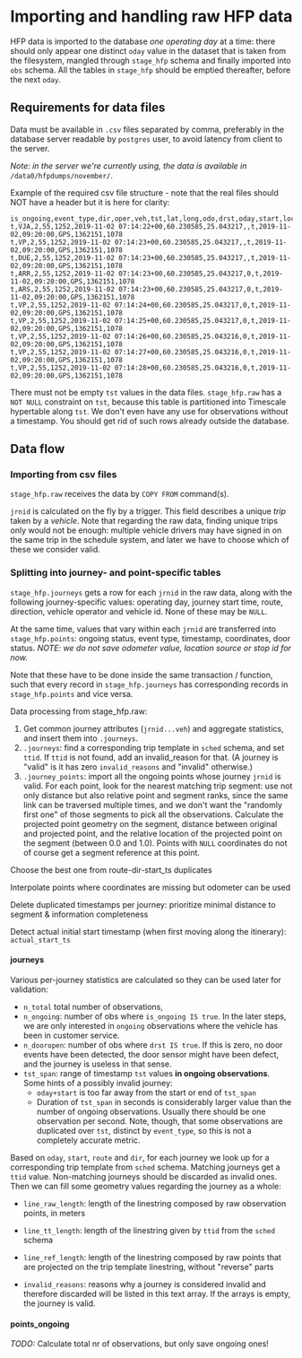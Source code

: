 # Importing and handling raw HFP data

HFP data is imported to the database *one operating day* at a time:
there should only appear one distinct `oday` value in the dataset
that is taken from the filesystem, mangled through `stage_hfp` schema
and finally imported into `obs` schema.
All the tables in `stage_hfp` should be emptied thereafter,
before the next `oday`.

## Requirements for data files

Data must be available in `.csv` files separated by comma,
preferably in the database server readable by `postgres` user,
to avoid latency from client to the server.

*Note: in the server we're currently using, the data is available in*
`/data0/hfpdumps/november/`.

Example of the required csv file structure - note that the real files should NOT have a header but it is here for clarity:

```
is_ongoing,event_type,dir,oper,veh,tst,lat,long,odo,drst,oday,start,loc,stop,route
t,VJA,2,55,1252,2019-11-02 07:14:22+00,60.230585,25.043217,,t,2019-11-02,09:20:00,GPS,1362151,1078
t,VP,2,55,1252,2019-11-02 07:14:23+00,60.230585,25.043217,,t,2019-11-02,09:20:00,GPS,1362151,1078
t,DUE,2,55,1252,2019-11-02 07:14:23+00,60.230585,25.043217,,t,2019-11-02,09:20:00,GPS,1362151,1078
t,ARR,2,55,1252,2019-11-02 07:14:23+00,60.230585,25.043217,0,t,2019-11-02,09:20:00,GPS,1362151,1078
t,ARS,2,55,1252,2019-11-02 07:14:23+00,60.230585,25.043217,0,t,2019-11-02,09:20:00,GPS,1362151,1078
t,VP,2,55,1252,2019-11-02 07:14:24+00,60.230585,25.043217,0,t,2019-11-02,09:20:00,GPS,1362151,1078
t,VP,2,55,1252,2019-11-02 07:14:25+00,60.230585,25.043217,0,t,2019-11-02,09:20:00,GPS,1362151,1078
t,VP,2,55,1252,2019-11-02 07:14:26+00,60.230585,25.043216,0,t,2019-11-02,09:20:00,GPS,1362151,1078
t,VP,2,55,1252,2019-11-02 07:14:27+00,60.230585,25.043216,0,t,2019-11-02,09:20:00,GPS,1362151,1078
t,VP,2,55,1252,2019-11-02 07:14:28+00,60.230585,25.043216,0,t,2019-11-02,09:20:00,GPS,1362151,1078
```

There must not be empty `tst` values in the data files.
`stage_hfp.raw` has a `NOT NULL` constraint on `tst`, because this table is
partitioned into Timescale hypertable along `tst`.
We don't even have any use for observations without a timestamp.
You should get rid of such rows already outside the database.

## Data flow

### Importing from csv files

`stage_hfp.raw` receives the data by `COPY FROM` command(s).

`jrnid` is calculated on the fly by a trigger.
This field describes a unique *trip* taken by a *vehicle*.
Note that regarding the raw data, finding unique trips only would not be
enough: multiple vehicle drivers may have signed in on the same trip
in the schedule system, and later we have to choose which of these
we consider valid.

### Splitting into journey- and point-specific tables

`stage_hfp.journeys` gets a row for each `jrnid` in the raw data,
along with the following journey-specific values:
operating day, journey start time, route, direction, vehicle operator and vehicle id.
None of these may be `NULL`.

At the same time, values that vary within each `jrnid` are transferred into `stage_hfp.points`:
ongoing status, event type, timestamp, coordinates, door status.
*NOTE: we do not save odometer value, location source or stop id for now.*

Note that these have to be done inside the same transaction / function,
such that every record in `stage_hfp.journeys` has corresponding records
in `stage_hfp.points` and vice versa.

Data processing from stage_hfp.raw:

1) Get common journey attributes (`jrnid...veh`) and aggregate statistics, and insert them into `.journeys`.
2) `.journeys`: find a corresponding trip template in `sched` schema, and set `ttid`.
If `ttid` is not found, add an invalid_reason for that.
(A journey is "valid" is it has zero `invalid_reasons` and "invalid" otherwise.)
3) `.journey_points`: import all the ongoing points whose journey `jrnid` is valid.
For each point, look for the nearest matching trip segment:
use not only distance but also relative point and segment ranks, since the same link can be traversed multiple times, and we don't want the "randomly first one" of those segments to pick all the observations.
Calculate the projected point geometry on the segment, distance between original and projected point, and the relative location of the projected point on the segment (between 0.0 and 1.0).
Points with `NULL` coordinates do not of course get a segment reference at this point.

Choose the best one from route-dir-start_ts duplicates

Interpolate points where coordinates are missing but odometer can be used

Delete duplicated timestamps per journey: prioritize minimal distance to segment & information completeness

Detect actual initial start timestamp (when first moving along the itinerary): `actual_start_ts`

#### journeys

Various per-journey statistics are calculated so they can be used later for validation:

- `n_total` total number of observations,
- `n_ongoing`: number of obs where `is_ongoing IS true`.
  In the later steps, we are only interested in `ongoing` observations where
  the vehicle has been in customer service.
- `n_dooropen`: number of obs where `drst IS true`.
  If this is zero, no door events have been detected, the door sensor might have been defect,
  and the journey is useless in that sense.
- `tst_span`: range of timestamp `tst` values **in ongoing observations**.
  Some hints of a possibly invalid journey:
  - `oday+start` is too far away from the start or end of `tst_span`
  - Duration of `tst_span` in seconds is considerably larger value than
    the number of ongoing observations. Usually there should be one observation per second.
    Note, though, that some observations are duplicated over `tst`, distinct by `event_type`,
    so this is not a completely accurate metric.

Based on `oday`, `start`, `route` and `dir`, for each journey
we look up for a corresponding trip template from `sched` schema.
Matching journeys get a `ttid` value.
Non-matching journeys should be discarded as invalid ones.
Then we can fill some geometry values regarding the journey as a whole:

- `line_raw_length`: length of the linestring composed by raw observation points, in meters
- `line_tt_length`: length of the linestring given by `ttid` from the `sched` schema
- `line_ref_length`: length of the linestring composed by raw points that are projected on the trip template linestring, without "reverse" parts


- `invalid_reasons`: reasons why a journey is considered invalid and therefore discarded
  will be listed in this text array.
  If the arrays is empty, the journey is valid.


#### points_ongoing

*TODO:* Calculate total nr of observations, but only save ongoing ones!
